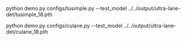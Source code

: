 python demo.py configs/tusimple.py --test_model ../../output/ultra-lane-det/tusimple_18.pth

python demo.py configs/culane.py --test_model ../../output/ultra-lane-det/culane_18.pth
